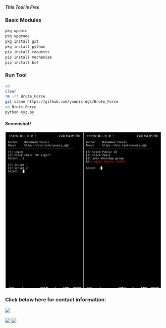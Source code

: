 ___This Tool is Free___</br>


 ### Basic Modules
````bash
pkg update
pkg upgrade
pkg install git
pkg install python
pip install requests
pip install mechanize
pip install bs4
````


 ### Run Tool
````bash
cd
clear
rm -rf Brute_Force
git clone https://github.com/younis-dgk/Brute_Force
cd Brute_Force
python Xyz.py
````

#### Screenshot!
<img src="https://github.com/younis-dgk/Brute_Force/blob/main/images/Force.jpg" />


<h3 align="left">Click below here for contact information:</h3>

[![](https://img.shields.io/badge/Github-black?logo=Github&logoColor=black&labelColor=white)](https://github.com/younis-dgk)


[![](https://img.shields.io/badge/Facebook-blue?logo=Facebook&logoColor=blue&labelColor=white)](https://www.facebook.com/YounisDgk)
[![](https://img.shields.io/badge/Whatsapp-CHAT-red?logo=Whatsapp&logoColor=Brightgreen&labelColor=white)](https://wa.me/923404708884?text=Hello+MR+Younis🔥+)

